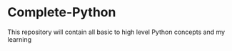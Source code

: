 # Complete-Python
This repository will contain all basic to high level Python concepts and my learning
